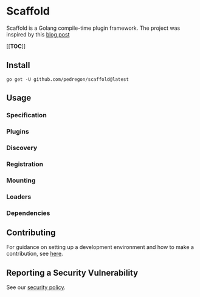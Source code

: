 # Scaffold

Scaffold is a Golang compile-time plugin framework.
The project was inspired by this [blog post](https://eli.thegreenplace.net/2021/plugins-in-go)

[[__TOC__]]

## Install

```shell
go get -U github.com/pedregon/scaffold@latest
```

## Usage

### Specification

### Plugins

### Discovery

### Registration

### Mounting

### Loaders

### Dependencies

## Contributing

For guidance on setting up a development environment and how to make a contribution, see [here](CONTRIBUTING.md).

## Reporting a Security Vulnerability

See our [security policy](SECURITY.md).